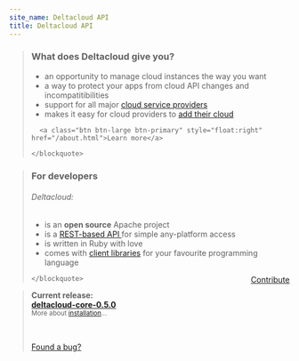 ```yaml
--- 
site_name: Deltacloud API
title: Deltacloud API
---
```


<div class="row">
  <div class="span12 intro">
    <div class="article-nav news well tweet"></div>
  </div>
</div>
<div class="row home-text">
  <div class="span5 grad1 about">
    <blockquote>
      <h3>What does Deltacloud give you?</h3>
      <ul>
        <li>an opportunity to manage cloud instances the way you want</li>
        <li>a way to protect your apps from cloud API changes and incompatitibilities</li>
        <li>support for all major <a class="providers" href="/drivers.html#drivers" title="Supported providers">cloud service providers</a></li>
        <li>makes it easy for cloud providers to <a href="/how-to-contribute.html">add their cloud</a></li>
      </ul>

      <a class="btn btn-large btn-primary" style="float:right" href="/about.html">Learn more</a>

    </blockquote>
  </div>

  <div class="span4 grad1 about">
    <blockquote>
      <h3>For developers</h3>
      <h6>Deltacloud:</h6>
      <ul>
        <li>is an <b>open source</b> Apache project</li>
        <li>is a <a href="/rest-api.html" title="API Documentation">REST-based API </a>for simple any-platform access</li>
        <li>is written in Ruby with love</li>
        <li>comes with <a href="/usage.html#clients">client libraries</a> for your favourite programming language</li>
      </ul>
      <a class="btn btn-large btn-primary" style="float:right" href="/how-to-contribute.html">Contribute</a>

    </blockquote>
  </div>
  <div class="span3 grad1 about">
    <blockquote>
      <p>
      <strong>Current release:</strong><br>
      <a class="btn btn-info" href="https://rubygems.org/gems/deltacloud-core" target="_blank"><b>deltacloud-core-0.5.0</b></a><br/>
      <small>More about <a href="/install-deltacloud.html">installation</a>...</small>
      </p>
      <br/>
      <p>
      <a class="btn btn-danger" href="/how-to-contribute.html#bug">Found a bug?</a>
      </p>
    </blockquote>
  </div>

</div>
